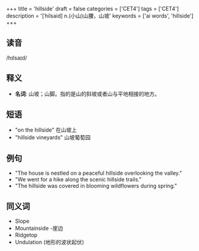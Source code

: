 +++
title = 'hillside'
draft = false
categories = ['CET4']
tags = ['CET4']
description = '[ˈhilsaid] n.(小山)山腰，山坡'
keywords = ['ai words', 'hillside']
+++

## 读音
/hɪlsaɪd/

## 释义
- **名词**: 山坡；山脚。指的是山的斜坡或者山与平地相接的地方。

## 短语
- "on the hillside" 在山坡上
- "hillside vineyards" 山坡葡萄园

## 例句
- "The house is nestled on a peaceful hillside overlooking the valley."
- "We went for a hike along the scenic hillside trails."
- "The hillside was covered in blooming wildflowers during spring."

## 同义词
- Slope
- Mountainside
-崖边
- Ridgetop
- Undulation (地形的波状起伏)

